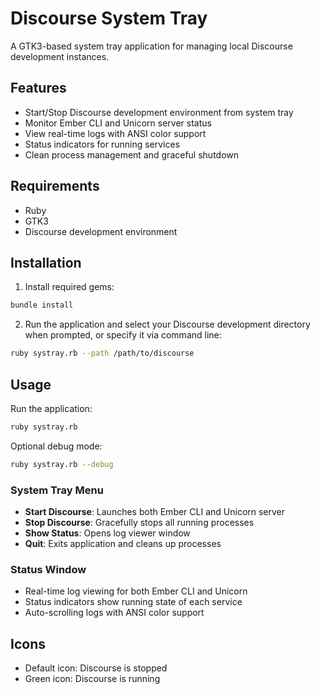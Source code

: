 # Discourse System Tray

A GTK3-based system tray application for managing local Discourse development instances.

## Features

- Start/Stop Discourse development environment from system tray
- Monitor Ember CLI and Unicorn server status
- View real-time logs with ANSI color support
- Status indicators for running services
- Clean process management and graceful shutdown

## Requirements

- Ruby
- GTK3
- Discourse development environment

## Installation

1. Install required gems:
```bash
bundle install
```

2. Run the application and select your Discourse development directory when prompted, or specify it via command line:
```bash
ruby systray.rb --path /path/to/discourse
```

## Usage

Run the application:
```bash
ruby systray.rb
```

Optional debug mode:
```bash
ruby systray.rb --debug
```

### System Tray Menu

- **Start Discourse**: Launches both Ember CLI and Unicorn server
- **Stop Discourse**: Gracefully stops all running processes
- **Show Status**: Opens log viewer window
- **Quit**: Exits application and cleans up processes

### Status Window

- Real-time log viewing for both Ember CLI and Unicorn
- Status indicators show running state of each service
- Auto-scrolling logs with ANSI color support

## Icons

- Default icon: Discourse is stopped
- Green icon: Discourse is running
